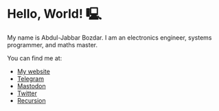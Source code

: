 # Hello, World! 🖳
My name is Abdul-Jabbar Bozdar. I am an electronics engineer, systems programmer, and maths master.

You can find me at:
+ [My website](https://iambozdar.com)
+ [Telegram](https://t.me/iambozdar)
+ <a rel="me" href="https://fosstodon.org/@iambozdar">Mastodon</a>
+ [Twitter](https://twitter.com/iambozdar)
+ [Recursion](https://github.com/iambozdar)

<!--
- 🔭 I’m currently working on ...
- 🌱 I’m currently learning ...
- 👯 I’m looking to collaborate on ...
- 🤔 I’m looking for help with ...
- 💬 Ask me about ...
- 📫 How to reach me: ...
- 😄 Pronouns: ...
- ⚡ Fun fact: ...
-->
